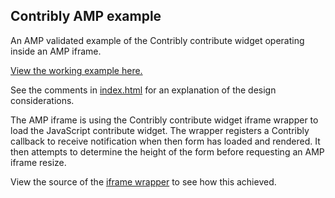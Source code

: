 ## Contribly AMP example

An AMP validated example of the Contribly contribute widget operating inside an AMP iframe.

[View the working example here.](http://contribly-amp-example.s3-website-eu-west-1.amazonaws.com/)

See the comments in [index.html](index.html) for an explanation of the design considerations.

The AMP iframe is using the Contribly contribute widget iframe wrapper to load the JavaScript contribute widget.
The wrapper registers a Contribly callback to receive notification when then form has loaded and rendered.
It then attempts to determine the height of the form before requesting an AMP iframe resize.

View the source of the [iframe wrapper](https://s3-eu-west-1.amazonaws.com/contribly-widgets/contribute/amp-iframe.html) to see how this achieved.
